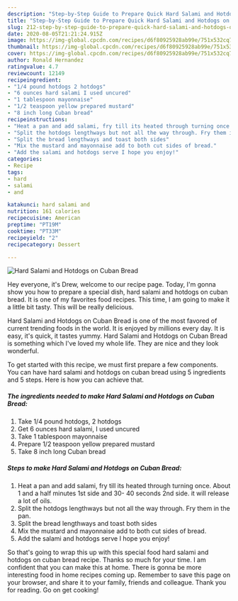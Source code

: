 ```yaml
---
description: "Step-by-Step Guide to Prepare Quick Hard Salami and Hotdogs on Cuban Bread"
title: "Step-by-Step Guide to Prepare Quick Hard Salami and Hotdogs on Cuban Bread"
slug: 212-step-by-step-guide-to-prepare-quick-hard-salami-and-hotdogs-on-cuban-bread
date: 2020-08-05T21:21:24.915Z
image: https://img-global.cpcdn.com/recipes/d6f80925928ab99e/751x532cq70/hard-salami-and-hotdogs-on-cuban-bread-recipe-main-photo.jpg
thumbnail: https://img-global.cpcdn.com/recipes/d6f80925928ab99e/751x532cq70/hard-salami-and-hotdogs-on-cuban-bread-recipe-main-photo.jpg
cover: https://img-global.cpcdn.com/recipes/d6f80925928ab99e/751x532cq70/hard-salami-and-hotdogs-on-cuban-bread-recipe-main-photo.jpg
author: Ronald Hernandez
ratingvalue: 4.7
reviewcount: 12149
recipeingredient:
- "1/4 pound hotdogs 2 hotdogs"
- "6 ounces hard salami I used uncured"
- "1 tablespoon mayonnaise"
- "1/2 teaspoon yellow prepared mustard"
- "8 inch long Cuban bread"
recipeinstructions:
- "Heat a pan and add salami, fry till its heated through turning once. About 1 and a half minutes 1st side and 30- 40 seconds 2nd side. it will release a lot of oils."
- "Split the hotdogs lengthways but not all the way through. Fry them in the pan."
- "Split the bread lengthways and toast both sides"
- "Mix the mustard and mayonnaise add to both cut sides of bread."
- "Add the salami and hotdogs serve I hope you enjoy!"
categories:
- Recipe
tags:
- hard
- salami
- and

katakunci: hard salami and 
nutrition: 161 calories
recipecuisine: American
preptime: "PT19M"
cooktime: "PT33M"
recipeyield: "2"
recipecategory: Dessert

---
```



![Hard Salami and Hotdogs on Cuban Bread](https://img-global.cpcdn.com/recipes/d6f80925928ab99e/751x532cq70/hard-salami-and-hotdogs-on-cuban-bread-recipe-main-photo.jpg)

Hey everyone, it's Drew, welcome to our recipe page. Today, I'm gonna show you how to prepare a special dish, hard salami and hotdogs on cuban bread. It is one of my favorites food recipes. This time, I am going to make it a little bit tasty. This will be really delicious.

Hard Salami and Hotdogs on Cuban Bread is one of the most favored of current trending foods in the world. It is enjoyed by millions every day. It is easy, it's quick, it tastes yummy. Hard Salami and Hotdogs on Cuban Bread is something which I've loved my whole life. They are nice and they look wonderful.




To get started with this recipe, we must first prepare a few components. You can have hard salami and hotdogs on cuban bread using 5 ingredients and 5 steps. Here is how you can achieve that.

<!--inarticleads1-->

##### The ingredients needed to make Hard Salami and Hotdogs on Cuban Bread:

1. Take 1/4 pound hotdogs, 2 hotdogs
1. Get 6 ounces hard salami, I used uncured
1. Take 1 tablespoon mayonnaise
1. Prepare 1/2 teaspoon yellow prepared mustard
1. Take 8 inch long Cuban bread




<!--inarticleads2-->

##### Steps to make Hard Salami and Hotdogs on Cuban Bread:

1. Heat a pan and add salami, fry till its heated through turning once. About 1 and a half minutes 1st side and 30- 40 seconds 2nd side. it will release a lot of oils.
1. Split the hotdogs lengthways but not all the way through. Fry them in the pan.
1. Split the bread lengthways and toast both sides
1. Mix the mustard and mayonnaise add to both cut sides of bread.
1. Add the salami and hotdogs serve I hope you enjoy!




So that's going to wrap this up with this special food hard salami and hotdogs on cuban bread recipe. Thanks so much for your time. I am confident that you can make this at home. There is gonna be more interesting food in home recipes coming up. Remember to save this page on your browser, and share it to your family, friends and colleague. Thank you for reading. Go on get cooking!
